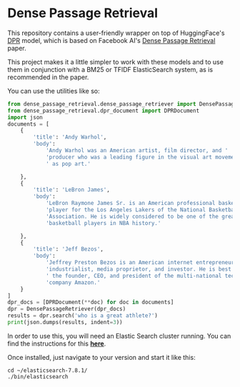 # Dense Passage Retrieval
This repository contains a user-friendly wrapper on top of HuggingFace's
[DPR](https://huggingface.co/transformers/model_doc/dpr.html) model, which is
based on Facebook AI's
[Dense Passage Retrieval](https://arxiv.org/abs/2004.04906) paper.

This project makes it a little simpler to work with these models and to use them
in conjunction with a BM25 or TFIDF ElasticSearch system, as is recommended
in the paper.

You can use the utilities like so:
```python
from dense_passage_retrieval.dense_passage_retriever import DensePassageRetriever
from dense_passage_retrieval.dpr_document import DPRDocument
import json
documents = [
    {
        'title': 'Andy Warhol',
        'body':
            'Andy Warhol was an American artist, film director, and '
            'producer who was a leading figure in the visual art movement known'
            ' as pop art.'

    },
    {
        'title': 'LeBron James',
        'body':
            'LeBron Raymone James Sr. is an American professional basketball '
            'player for the Los Angeles Lakers of the National Basketball '
            'Association. He is widely considered to be one of the greatest '
            'basketball players in NBA history.'

    },
    {
        'title': 'Jeff Bezos',
        'body':
            'Jeffrey Preston Bezos is an American internet entrepreneur, '
            'industrialist, media proprietor, and investor. He is best known as'
            ' the founder, CEO, and president of the multi-national technology '
            'company Amazon.'
    }
]
dpr_docs = [DPRDocument(**doc) for doc in documents]
dpr = DensePassageRetriever(dpr_docs)
results = dpr.search('who is a great athlete?')
print(json.dumps(results, indent=3))

```

In order to use this, you will need an Elastic Search cluster running.
You can find the instructions for this
[**here**](https://www.elastic.co/guide/en/elasticsearch/reference/current/targz.html).

Once installed, just navigate to your version and start it like this:
```
cd ~/elasticsearch-7.8.1/
./bin/elasticsearch
```
